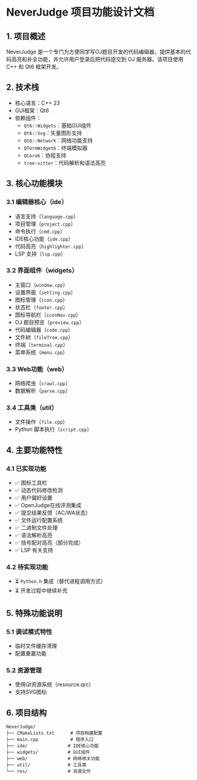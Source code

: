# NeverJudge 项目功能设计文档

## 1. 项目概述

NeverJudge 是一个专门为方便同学写OJ题目开发的代码编辑器，提供基本的代码高亮和补全功能，并允许用户登录后把代码提交到 OJ 服务器。该项目使用 C++ 和 Qt6 框架开发。

## 2. 技术栈

- 核心语言：C++ 23
- GUI框架：Qt6
- 依赖组件：
  - `Qt6::Widgets`：基础GUI组件
  - `Qt6::Svg`：矢量图形支持
  - `Qt6::Network`：网络功能支持
  - `QTermWidget6`：终端模拟器
  - `QCoro6`：协程支持
  - `tree-sitter`：代码解析和语法高亮

## 3. 核心功能模块

### 3.1 编辑器核心（ide）

- 语言支持（`language.cpp`）
- 项目管理（`project.cpp`）
- 命令执行（`cmd.cpp`）
- IDE核心功能（`ide.cpp`）
- 代码高亮（`highlighter.cpp`）
- LSP 支持（`lsp.cpp`）

### 3.2 界面组件（widgets）

- 主窗口（`window.cpp`）
- 设置界面（`setting.cpp`）
- 图标管理（`icon.cpp`）
- 状态栏（`footer.cpp`）
- 图标导航栏（`iconNav.cpp`）
- OJ 题目预览（`preview.cpp`）
- 代码编辑器（`code.cpp`）
- 文件树（`fileTree.cpp`）
- 终端（`terminal.cpp`）
- 菜单系统（`menu.cpp`）

### 3.3 Web功能（web）

- 网络爬虫（`crawl.cpp`）
- 数据解析（`parse.cpp`）

### 3.4 工具类（util）

- 文件操作（`file.cpp`）
- Python 脚本执行（`script.cpp`）

## 4. 主要功能特性

### 4.1 已实现功能

- ✅ 图标工具栏
- ✅ 动态代码修改检测
- ✅ 用户偏好设置
- ✅ OpenJudge在线评测集成
- ✅ 提交结果反馈（AC/WA状态）
- ✅ 文件运行配置系统
- ✅ 二进制文件处理
- ✅ 语法解析高亮
- ✅ 括号配对高亮（部分完成）
- ✅ LSP 有关支持

### 4.2 待实现功能

- ⏳ `Python.h` 集成（替代进程调用方式）
- ⏳ 开发过程中继续补充

## 5. 特殊功能说明

### 5.1 调试模式特性

- 临时文件缓存清理
- 配置重置功能

### 5.2 资源管理

- 使用Qt资源系统（resource.qrc）
- 支持SVG图标

## 6. 项目结构

```
NeverJudge/
├── CMakeLists.txt      # 项目构建配置
├── main.cpp            # 程序入口
├── ide/               # IDE核心功能
├── widgets/           # GUI组件
├── web/               # 网络相关功能
├── util/              # 工具类
└── res/               # 资源文件
```
